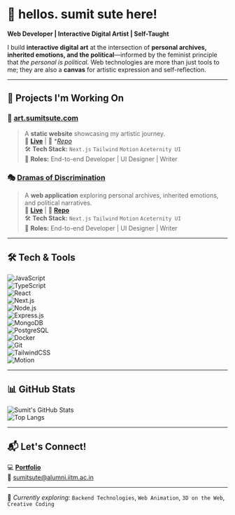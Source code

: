# 🌱 hellos. sumit sute here!  

**Web Developer | Interactive Digital Artist | Self-Taught**  

I build **interactive digital art** at the intersection of **personal archives, inherited emotions, and the political**—informed by the feminist principle that *the personal is political*. Web technologies are more than just tools to me; they are also a **canvas** for artistic expression and self-reflection.  

---

## 🚀 Projects I'm Working On  

### 🎨 [art.sumitsute.com](https://art.sumitsute.com)  
> A **static website** showcasing my artistic journey.  
🔗 **[Live](https://art.sumitsute.com)** | 📂 **[Repo](https://github.com/sutesumit/jaybhim_affirma)*  
🛠 **Tech Stack:** `Next.js` `Tailwind` `Motion` `Aceternity UI`  
📌 **Roles:** End-to-end Developer | UI Designer | Writer  

### 🎭 [Dramas of Discrimination](#)  
> A **web application** exploring personal archives, inherited emotions, and political narratives.  
🔗 **[Live](https://www.dod.sumitsute.com/)** | 📂 **[Repo](https://github.com/sutesumit/dodpage)**  
🛠 **Tech Stack:** `Next.js` `Tailwind` `Motion` `Aceternity UI`  
📌 **Roles:** End-to-end Developer | UI Designer | Writer  

---

## 🛠 Tech & Tools  

![JavaScript](https://img.shields.io/badge/JavaScript-F7DF1E?style=flat-square&logo=javascript&logoColor=black)  
![TypeScript](https://img.shields.io/badge/TypeScript-3178C6?style=flat-square&logo=typescript&logoColor=white)  
![React](https://img.shields.io/badge/React-61DAFB?style=flat-square&logo=react&logoColor=black)  
![Next.js](https://img.shields.io/badge/Next.js-000000?style=flat-square&logo=nextdotjs&logoColor=white)  
![Node.js](https://img.shields.io/badge/Node.js-339933?style=flat-square&logo=nodedotjs&logoColor=white)  
![Express.js](https://img.shields.io/badge/Express.js-000000?style=flat-square&logo=express&logoColor=white)  
![MongoDB](https://img.shields.io/badge/MongoDB-47A248?style=flat-square&logo=mongodb&logoColor=white)  
![PostgreSQL](https://img.shields.io/badge/PostgreSQL-4169E1?style=flat-square&logo=postgresql&logoColor=white)  
![Docker](https://img.shields.io/badge/Docker-2496ED?style=flat-square&logo=docker&logoColor=white)  
![Git](https://img.shields.io/badge/Git-F05032?style=flat-square&logo=git&logoColor=white)  
![TailwindCSS](https://img.shields.io/badge/TailwindCSS-06B6D4?style=flat-square&logo=tailwindcss&logoColor=white)  
![Motion](https://img.shields.io/badge/Motion-ED2590?style=flat-square&logo=framer&logoColor=white)  

---

## 📊 GitHub Stats  

![Sumit's GitHub Stats](https://github-readme-stats.vercel.app/api?username=sutesumit&show_icons=true&theme=radical)  
![Top Langs](https://github-readme-stats.vercel.app/api/top-langs/?username=sutesumit&layout=compact&theme=radical)  

---

## 📬 Let's Connect!  

💻 **[Portfolio](https://art.sumitsute.com)**  
📧 sumitsute@alumni.iitm.ac.in  

---

🔧 *Currently exploring:* `Backend Technologies`, `Web Animation`, `3D on the Web`, `Creative Coding`  
